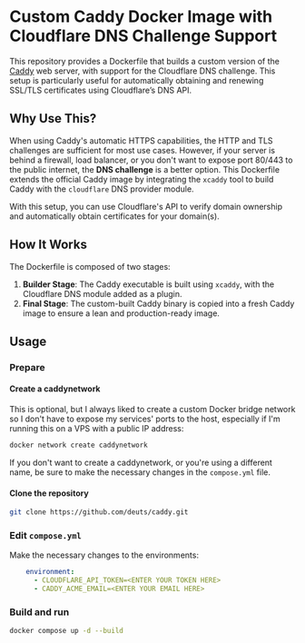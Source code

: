 # Custom Caddy Docker Image with Cloudflare DNS Challenge Support

This repository provides a Dockerfile that builds a custom version of the [Caddy](https://caddyserver.com/) web server, with support for the Cloudflare DNS challenge. This setup is particularly useful for automatically obtaining and renewing SSL/TLS certificates using Cloudflare’s DNS API.

## Why Use This?

When using Caddy's automatic HTTPS capabilities, the HTTP and TLS challenges are sufficient for most use cases. However, if your server is behind a firewall, load balancer, or you don't want to expose port 80/443 to the public internet, the **DNS challenge** is a better option. This Dockerfile extends the official Caddy image by integrating the `xcaddy` tool to build Caddy with the `cloudflare` DNS provider module.

With this setup, you can use Cloudflare's API to verify domain ownership and automatically obtain certificates for your domain(s).

## How It Works

The Dockerfile is composed of two stages:

1. **Builder Stage**: The Caddy executable is built using `xcaddy`, with the Cloudflare DNS module added as a plugin.
2. **Final Stage**: The custom-built Caddy binary is copied into a fresh Caddy image to ensure a lean and production-ready image.

## Usage

### Prepare

#### Create a caddynetwork
This is optional, but I always liked to create a custom Docker bridge network so I don't have to expose my services' ports to the host, especially if I'm running this on a VPS with a public IP address:
```bash
docker network create caddynetwork
```
If you don't want to create a caddynetwork, or you're using a different name, be sure to make the necessary changes in the `compose.yml` file.

#### Clone the repository
```bash
git clone https://github.com/deuts/caddy.git
```

### Edit `compose.yml`
Make the necessary changes to the environments:
```yml
    environment:
      - CLOUDFLARE_API_TOKEN=<ENTER YOUR TOKEN HERE>
      - CADDY_ACME_EMAIL=<ENTER YOUR EMAIL HERE>
```

### Build and run
```bash
docker compose up -d --build
```
